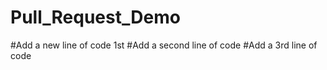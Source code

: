 # Pull_Request_Demo
#Add a new line of code 1st
#Add a second line of code
#Add a 3rd line of code

